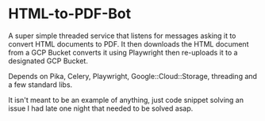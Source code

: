 # HTML-to-PDF-Bot

A super simple threaded service that listens for messages asking it to convert
HTML documents to PDF. It then downloads the HTML document from a GCP Bucket
converts it using Playwright then re-uploads it to a designated GCP Bucket.

Depends on Pika, Celery, Playwright, Google::Cloud::Storage, threading and a few
standard libs.

It isn't meant to be an example of anything, just code snippet solving an issue
I had late one night that needed to be solved asap.